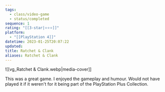 ```yaml
---
tags:
  - class/video-game
  - status/completed
sequence: 1
rating: "[[3-star|⭐️⭐️⭐️]]"
platform:
  - "[[PlayStation 4]]"
datetime: 2023-01-25T20:07:22
updated: 
title: Ratchet & Clank
aliases: Ratchet & Clank
---
```

![[vg_Ratchet & Clank.webp|media-cover]]

This was a great game. I enjoyed the gameplay and humour. Would not have played it if it weren't for it being part of the PlayStation Plus Collection.